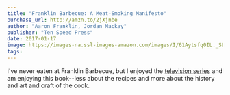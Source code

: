 ```yaml
---
title: "Franklin Barbecue: A Meat-Smoking Manifesto"
purchase_url: http://amzn.to/2jXjnbe
author: "Aaron Franklin, Jordan Mackay"
publisher: "Ten Speed Press"
date: 2017-01-17
image: https://images-na.ssl-images-amazon.com/images/I/61Aytsfq0IL._SL75_.jpg
tags:
---
```


I've never eaten at Franklin Barbecue, but I enjoyed the [television series](http://amzn.to/2iNb82p) and am enjoying this book--less about the recipes and more about the history and art and craft of the cook.
